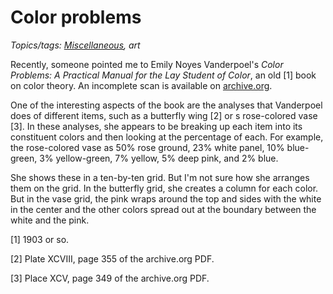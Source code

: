 Color problems
==============

*Topics/tags: [Miscellaneous](index-misc), art*

Recently, someone pointed me to Emily Noyes Vanderpoel's 
_Color Problems: A Practical Manual for the Lay Student of Color_, an
old [1] book on color theory.  An incomplete scan is available on
[archive.org](https://archive.org/details/cu31924008632964).

One of the interesting aspects of the book are the analyses that
Vanderpoel does of different items, such as a butterfly wing [2] or s
rose-colored vase [3].  In these analyses, she appears to be breaking
up each item into its constituent colors and then looking at the percentage
of each.  For example, the rose-colored vase as 50% rose ground, 23%
white panel, 10% blue-green, 3% yellow-green, 7% yellow, 5% deep pink,
and 2% blue.  

She shows these in a ten-by-ten grid.  But I'm not sure how she arranges
them on the grid.  In the butterfly grid, she creates a column for each
color.  But in the vase grid, the pink wraps around the top and sides
with the white in the center and the other colors spread out at the boundary
between the white and the pink.

[1] 1903 or so.

[2] Plate XCVIII, page 355 of the archive.org PDF.

[3] Place XCV, page 349 of the archive.org PDF.
